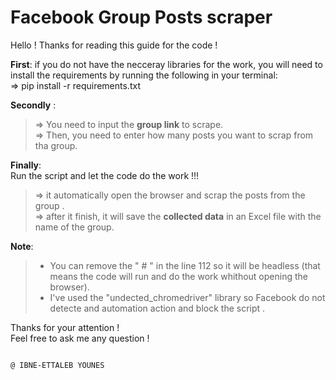 # Facebook Group Posts scraper
Hello !
Thanks for reading this guide for the code !

**First**: if you do not have the necceray libraries for the work, you will need to install the requirements by running the following in your terminal:  
  => pip install -r requirements.txt

**Secondly** :  
> => You need to input the **group link** to scrape.  
> => Then, you need to enter how many posts you want to scrap from tha group.  

**Finally**:  
Run the script and let the code do the work !!!  
   >  => it automatically open the browser and scrap the posts from the group .  
   >  => after it finish, it will save the **collected data** in an Excel file with the name of the group.  

**Note**:  
   >  - You can remove the " # " in the line 112 so it will be headless (that means the code will run and do the work whithout opening the browser).  
   >  - I've used the "undected_chromedriver" library so Facebook do not detecte and automation action and block the script .  
  

Thanks for your attention !  
Feel free to ask me any question !  

                                                                                        
                                                                                        @ IBNE-ETTALEB YOUNES

